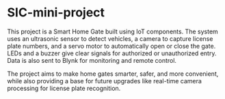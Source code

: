 # SIC-mini-project
This project is a Smart Home Gate built using IoT components. The system uses an ultrasonic sensor to detect vehicles, a camera to capture license plate numbers, and a servo motor to automatically open or close the gate. LEDs and a buzzer give clear signals for authorized or unauthorized entry. Data is also sent to Blynk for monitoring and remote control.

The project aims to make home gates smarter, safer, and more convenient, while also providing a base for future upgrades like real-time camera processing for license plate recognition.

